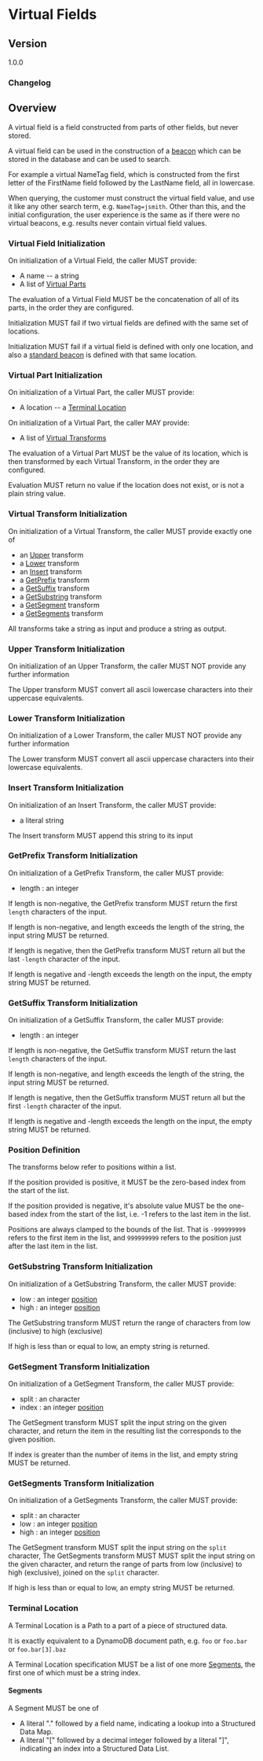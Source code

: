 [//]: # "Copyright Amazon.com Inc. or its affiliates. All Rights Reserved."
[//]: # "SPDX-License-Identifier: CC-BY-SA-4.0"

# Virtual Fields

## Version

1.0.0

### Changelog

## Overview

A virtual field is a field constructed from parts of other fields, but never stored.

A virtual field can be used in the construction of a [beacon](beacons.md)
which can be stored in the database and can be used to search.

For example a virtual NameTag field, which is constructed from the first letter of the FirstName
field followed by the LastName field, all in lowercase.

When querying, the customer must construct the virtual field value, and use it like
any other search term, e.g. `NameTag=jsmith`. Other than this, and the initial configuration,
the user experience is the same as if there were no virtual beacons, e.g. results never
contain virtual field values.

### Virtual Field Initialization

On initialization of a Virtual Field, the caller MUST provide:

 * A name -- a string
 * A list of [Virtual Parts](#virtual-part-initialization)

The evaluation of a Virtual Field MUST be the concatenation of all of its parts,
in the order they are configured.

Initialization MUST fail if two virtual fields are defined with the same set of locations.

Initialization MUST fail if a virtual field is defined with only one location,
and also a [standard beacon](beacons.md#standard-beacon) is defined with that same location.

### Virtual Part Initialization

On initialization of a Virtual Part, the caller MUST provide:

 * A location -- a [Terminal Location](#terminal-location)

 On initialization of a Virtual Part, the caller MAY provide:

 * A list of [Virtual Transforms](#virtual-transform-initialization)

The evaluation of a Virtual Part MUST be the value of its location,
which is then transformed by each Virtual Transform,
in the order they are configured.

Evaluation MUST return no value if the location does not exist,
or is not a plain string value.

 ### Virtual Transform Initialization

On initialization of a Virtual Transform, the caller MUST provide exactly one of

 * an [Upper](#upper-transform-initialization) transform
 * a [Lower](#lower-transform-initialization) transform
 * an [Insert](#insert-transform-initialization) transform
 * a [GetPrefix](#getprefix-transform-initialization) transform
 * a [GetSuffix](#getsuffix-transform-initialization) transform
 * a [GetSubstring](#getsubstring-transform-initialization) transform
 * a [GetSegment](#getsegment-transform-initialization) transform
 * a [GetSegments](#getsegments-transform-initialization) transform

All transforms take a string as input and produce a string as output.

### Upper Transform Initialization

On initialization of an Upper Transform, the caller MUST NOT provide any further information

The Upper transform MUST convert all ascii lowercase characters into their uppercase equivalents. 

### Lower Transform Initialization

On initialization of a Lower Transform, the caller MUST NOT provide any further information

The Lower transform MUST convert all ascii uppercase characters into their lowercase equivalents. 

### Insert Transform Initialization

On initialization of an Insert Transform, the caller MUST provide:

* a literal string

The Insert transform MUST append this string to its input

### GetPrefix Transform Initialization

On initialization of a GetPrefix Transform, the caller MUST provide:

 * length : an integer

If length is non-negative, the GetPrefix transform MUST return the first `length` characters of the input.

If length is non-negative, and length exceeds the length of the string, the input string MUST be returned.

If length is negative, then the GetPrefix transform MUST return
all but the last `-length` character of the input.

If length is negative and -length exceeds the length on the input,
the empty string MUST be returned.


### GetSuffix Transform Initialization

On initialization of a GetSuffix Transform, the caller MUST provide:

 * length : an integer

If length is non-negative, the GetSuffix transform MUST return the last `length` characters of the input.

If length is non-negative, and length exceeds the length of the string, the input string MUST be returned.

If length is negative, then the GetSuffix transform MUST return
all but the first `-length` character of the input.

If length is negative and -length exceeds the length on the input,
the empty string MUST be returned.

### Position Definition

The transforms below refer to positions within a list.

If the position provided is positive, it MUST be the zero-based index from the start of the list.

If the position provided is negative, it's absolute value MUST be the
one-based index from the start of the list, i.e. -1 refers to the last item in the list.

Positions are always clamped to the bounds of the list. That is `-999999999` refers to the first item in the list, and `999999999` refers to the position just after the last item in the list.

### GetSubstring Transform Initialization

On initialization of a GetSubstring Transform, the caller MUST provide:

 * low : an integer [position](#position-definition)
 * high : an integer [position](#position-definition)

The GetSubstring transform MUST return the range of characters
from low (inclusive) to high (exclusive)

If high is less than or equal to low, an empty string is returned.

### GetSegment Transform Initialization

On initialization of a GetSegment Transform, the caller MUST provide:

 * split : an character
 * index : an integer [position](#position-definition)

The GetSegment transform MUST split the input string on the given character,
and return the item in the resulting list the corresponds to the given position.

If index is greater than the number of items in the list, and empty string MUST be returned.

### GetSegments Transform Initialization

On initialization of a GetSegments Transform, the caller MUST provide:

 * split : an character
 * low : an integer [position](#position-definition)
 * high : an integer [position](#position-definition)

The GetSegment transform MUST split the input string on the `split` character,
The GetSegments transform MUST MUST split the input string on the given character,
and return the range of parts from low (inclusive) to high (exclusive),
joined on the `split` character.

If high is less than or equal to low, an empty string MUST be returned.

### Terminal Location

A Terminal Location is a Path to a part of a piece of structured data.

It is exactly equivalent to a DynamoDB document path, e.g. `foo` or `foo.bar` or `foo.bar[3].baz`

A Terminal Location specification MUST be a list of one more [Segments](#segments),
the first one of which must be a string index.

#### Segments

A Segment MUST be one of

 - A literal "." followed by a field name, indicating a lookup into a Structured Data Map.
 - A literal "[" followed by a decimal integer followed by a literal "]",
indicating an index into a  Structured Data List.
